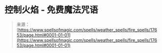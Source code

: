 <!--yml

category: 未分类

date: 2024-06-12 18:58:54

-->

# 控制火焰 - 免费魔法咒语

> 来源：[https://www.spellsofmagic.com/spells/weather_spells/fire_spells/17653/page.html#0001-01-01](https://www.spellsofmagic.com/spells/weather_spells/fire_spells/17653/page.html#0001-01-01)
